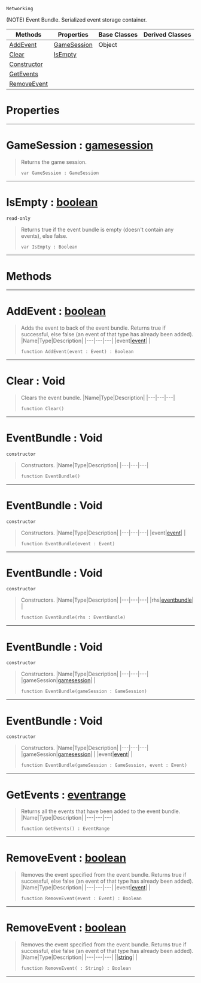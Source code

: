  `Networking`

(NOTE) Event Bundle. Serialized event storage container.

|Methods|Properties|Base Classes|Derived Classes|
|---|---|---|---|
|[ AddEvent](https://github.com/zeroengineteam/ZeroDocs/blob/master/code_reference/class_reference/eventbundle.markdown#addevent-zero-engine-doc)|[ GameSession](https://github.com/zeroengineteam/ZeroDocs/blob/master/code_reference/class_reference/eventbundle.markdown#gamesession-zero-engine)|Object| |
|[ Clear](https://github.com/zeroengineteam/ZeroDocs/blob/master/code_reference/class_reference/eventbundle.markdown#clear-void)|[ IsEmpty](https://github.com/zeroengineteam/ZeroDocs/blob/master/code_reference/class_reference/eventbundle.markdown#isempty-zero-engine-docu)| | |
|[ Constructor](https://github.com/zeroengineteam/ZeroDocs/blob/master/code_reference/class_reference/eventbundle.markdown#eventbundle-void)| | | |
|[ GetEvents](https://github.com/zeroengineteam/ZeroDocs/blob/master/code_reference/class_reference/eventbundle.markdown#getevents-zero-engine-do)| | | |
|[ RemoveEvent](https://github.com/zeroengineteam/ZeroDocs/blob/master/code_reference/class_reference/eventbundle.markdown#removeevent-zero-engine)| | | |


 #  Properties


---  
 #  GameSession : [gamesession](https://github.com/zeroengineteam/ZeroDocs/blob/master/code_reference/class_reference/gamesession.markdown)

> Returns the game session.
> ``` lang=cpp, name=Zilch
> var GameSession : GameSession


---  
 #  IsEmpty : [boolean](https://github.com/zeroengineteam/ZeroDocs/blob/master/code_reference/zilch_base_types/boolean.markdown)

 `read-only`

> Returns true if the event bundle is empty (doesn't contain any events), else false.
> ``` lang=cpp, name=Zilch
> var IsEmpty : Boolean


---  
 #  Methods


---  
 #  AddEvent : [boolean](https://github.com/zeroengineteam/ZeroDocs/blob/master/code_reference/zilch_base_types/boolean.markdown)

> Adds the event to back of the event bundle. Returns true if successful, else false (an event of that type has already been added).
> |Name|Type|Description|
> |---|---|---|
> |event|[event](https://github.com/zeroengineteam/ZeroDocs/blob/master/code_reference/class_reference/event.markdown)| |
> ``` lang=cpp, name=Zilch
> function AddEvent(event : Event) : Boolean
> ``` 


---  
 #  Clear : Void

> Clears the event bundle.
> |Name|Type|Description|
> |---|---|---|
> ``` lang=cpp, name=Zilch
> function Clear()
> ``` 


---  
 #  EventBundle : Void

 `constructor`

> Constructors.
> |Name|Type|Description|
> |---|---|---|
> ``` lang=cpp, name=Zilch
> function EventBundle()
> ``` 


---  
 #  EventBundle : Void

 `constructor`

> Constructors.
> |Name|Type|Description|
> |---|---|---|
> |event|[event](https://github.com/zeroengineteam/ZeroDocs/blob/master/code_reference/class_reference/event.markdown)| |
> ``` lang=cpp, name=Zilch
> function EventBundle(event : Event)
> ``` 


---  
 #  EventBundle : Void

 `constructor`

> Constructors.
> |Name|Type|Description|
> |---|---|---|
> |rhs|[eventbundle](https://github.com/zeroengineteam/ZeroDocs/blob/master/code_reference/class_reference/eventbundle.markdown)| |
> ``` lang=cpp, name=Zilch
> function EventBundle(rhs : EventBundle)
> ``` 


---  
 #  EventBundle : Void

 `constructor`

> Constructors.
> |Name|Type|Description|
> |---|---|---|
> |gameSession|[gamesession](https://github.com/zeroengineteam/ZeroDocs/blob/master/code_reference/class_reference/gamesession.markdown)| |
> ``` lang=cpp, name=Zilch
> function EventBundle(gameSession : GameSession)
> ``` 


---  
 #  EventBundle : Void

 `constructor`

> Constructors.
> |Name|Type|Description|
> |---|---|---|
> |gameSession|[gamesession](https://github.com/zeroengineteam/ZeroDocs/blob/master/code_reference/class_reference/gamesession.markdown)| |
> |event|[event](https://github.com/zeroengineteam/ZeroDocs/blob/master/code_reference/class_reference/event.markdown)| |
> ``` lang=cpp, name=Zilch
> function EventBundle(gameSession : GameSession, event : Event)
> ``` 


---  
 #  GetEvents : [eventrange](https://github.com/zeroengineteam/ZeroDocs/blob/master/code_reference/class_reference/eventrange.markdown)

> Returns all the events that have been added to the event bundle.
> |Name|Type|Description|
> |---|---|---|
> ``` lang=cpp, name=Zilch
> function GetEvents() : EventRange
> ``` 


---  
 #  RemoveEvent : [boolean](https://github.com/zeroengineteam/ZeroDocs/blob/master/code_reference/zilch_base_types/boolean.markdown)

> Removes the event specified from the event bundle. Returns true if successful, else false (an event of that type has already been added).
> |Name|Type|Description|
> |---|---|---|
> |event|[event](https://github.com/zeroengineteam/ZeroDocs/blob/master/code_reference/class_reference/event.markdown)| |
> ``` lang=cpp, name=Zilch
> function RemoveEvent(event : Event) : Boolean
> ``` 


---  
 #  RemoveEvent : [boolean](https://github.com/zeroengineteam/ZeroDocs/blob/master/code_reference/zilch_base_types/boolean.markdown)

> Removes the event specified from the event bundle. Returns true if successful, else false (an event of that type has already been added).
> |Name|Type|Description|
> |---|---|---|
> ||[string](https://github.com/zeroengineteam/ZeroDocs/blob/master/code_reference/zilch_base_types/string.markdown)| |
> ``` lang=cpp, name=Zilch
> function RemoveEvent( : String) : Boolean
> ``` 


---  
 

 